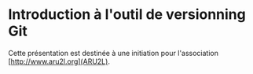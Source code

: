 # Introduction à l'outil de versionning Git

Cette présentation est destinée à une initiation pour l'association [http://www.aru2l.org](ARU2L).
